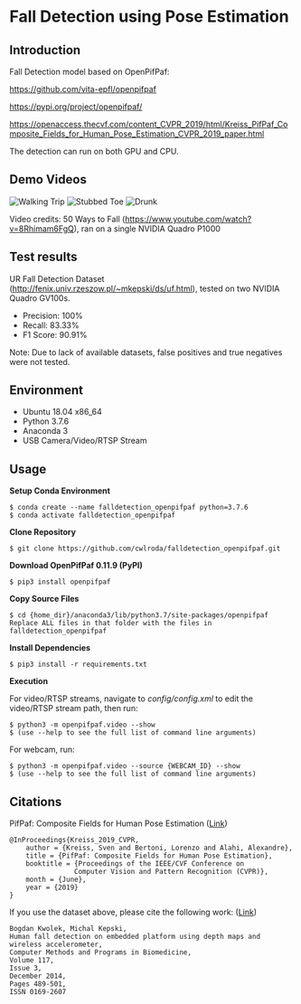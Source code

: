 # Fall Detection using Pose Estimation

## Introduction
Fall Detection model based on OpenPifPaf:

https://github.com/vita-epfl/openpifpaf

https://pypi.org/project/openpifpaf/

https://openaccess.thecvf.com/content_CVPR_2019/html/Kreiss_PifPaf_Composite_Fields_for_Human_Pose_Estimation_CVPR_2019_paper.html

The detection can run on both GPU and CPU.

## Demo Videos
![Walking Trip](https://github.com/cwlroda/falldetection_openpifpaf/blob/master/media/walking_trip.gif)
![Stubbed Toe](https://github.com/cwlroda/falldetection_openpifpaf/blob/master/media/stubbed_toe.gif)
![Drunk](https://github.com/cwlroda/falldetection_openpifpaf/blob/master/media/drunk.gif)

Video credits: 50 Ways to Fall (https://www.youtube.com/watch?v=8Rhimam6FgQ), ran on a single NVIDIA Quadro P1000

## Test results
UR Fall Detection Dataset (http://fenix.univ.rzeszow.pl/~mkepski/ds/uf.html), tested on two NVIDIA Quadro GV100s.
- Precision: 100%
- Recall: 83.33%
- F1 Score: 90.91%

Note: Due to lack of available datasets, false positives and true negatives were not tested.

## Environment
- Ubuntu 18.04 x86_64
- Python 3.7.6
- Anaconda 3
- USB Camera/Video/RTSP Stream

## Usage
**Setup Conda Environment**
```console
$ conda create --name falldetection_openpifpaf python=3.7.6
$ conda activate falldetection_openpifpaf
```

**Clone Repository**
```console
$ git clone https://github.com/cwlroda/falldetection_openpifpaf.git
```

**Download OpenPifPaf 0.11.9 (PyPI)**
```console
$ pip3 install openpifpaf
```

**Copy Source Files**
```console
$ cd {home_dir}/anaconda3/lib/python3.7/site-packages/openpifpaf
Replace ALL files in that folder with the files in falldetection_openpifpaf
```

**Install Dependencies**
```console
$ pip3 install -r requirements.txt
```

**Execution**

For video/RTSP streams, navigate to _config/config.xml_ to edit the video/RTSP stream path, then run:
```console
$ python3 -m openpifpaf.video --show
$ (use --help to see the full list of command line arguments)
```
For webcam, run:
```console
$ python3 -m openpifpaf.video --source {WEBCAM_ID} --show
$ (use --help to see the full list of command line arguments)
```

## Citations
PifPaf: Composite Fields for Human Pose Estimation ([Link](http://openaccess.thecvf.com/content_CVPR_2019/html/Kreiss_PifPaf_Composite_Fields_for_Human_Pose_Estimation_CVPR_2019_paper.html))

    @InProceedings{Kreiss_2019_CVPR,
        author = {Kreiss, Sven and Bertoni, Lorenzo and Alahi, Alexandre},
        title = {PifPaf: Composite Fields for Human Pose Estimation},
        booktitle = {Proceedings of the IEEE/CVF Conference on
                    Computer Vision and Pattern Recognition (CVPR)},
        month = {June},
        year = {2019}
    }

If you use the dataset above, please cite the following work: ([Link](http://home.agh.edu.pl/~bkw/research/pdf/2014/KwolekKepski_CMBP2014.pdf))

    Bogdan Kwolek, Michal Kepski,
    Human fall detection on embedded platform using depth maps and wireless accelerometer,
    Computer Methods and Programs in Biomedicine,
    Volume 117,
    Issue 3,
    December 2014,
    Pages 489-501,
    ISSN 0169-2607
